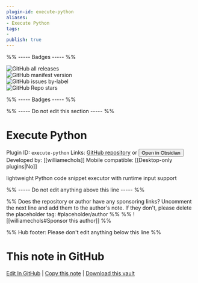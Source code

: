 ```yaml
---
plugin-id: execute-python
aliases:
- Execute Python
tags: 
- 
publish: true
---
```


%% ----- Badges ----- %%

![GitHub all releases](https://img.shields.io/github/downloads/williamechols/obsidian-execute-python/total?color=573E7A&logo=github&style=for-the-badge)   
![GitHub manifest version](https://img.shields.io/github/manifest-json/v/williamechols/obsidian-execute-python?color=573E7A&logo=github&style=for-the-badge)   
![GitHub issues by-label](https://img.shields.io/github/issues/williamechols/obsidian-execute-python/help%20wanted?color=573E7A&logo=github&style=for-the-badge)   
![GitHub Repo stars](https://img.shields.io/github/stars/williamechols/obsidian-execute-python?color=573E7A&logo=github&style=for-the-badge)

%% ----- Badges ----- %%

%% ----- Do not edit this section ----- %%

# Execute Python

Plugin ID: `execute-python`
Links: [GitHub repository](https://github.com/williamechols/obsidian-execute-python) or [<button id=HH>Open in Obsidian</button>](obsidian://show-plugin?id=execute-python)
Developed by: [[williamechols]]
Mobile compatible: [[Desktop-only plugins|No]]

lightweight Python code snippet executor with runtime input support

%% ----- Do not edit anything above this line ----- %% 

%% Does the repository or author have any sponsoring links? Uncomment the next line and add them to the author's note. If they don't, please delete the placeholder tag: #placeholder/author %%
%% ![[williamechols#Sponsor this author]] %%

%% Hub footer: Please don't edit anything below this line %%

# This note in GitHub

<span class="git-footer">[Edit In GitHub](https://github.dev/obsidian-community/obsidian-hub/blob/main/02%20-%20Community%20Expansions/02.05%20All%20Community%20Expansions/Plugins/execute-python.md "git-hub-edit-note") | [Copy this note](https://raw.githubusercontent.com/obsidian-community/obsidian-hub/main/02%20-%20Community%20Expansions/02.05%20All%20Community%20Expansions/Plugins/execute-python.md "git-hub-copy-note") | [Download this vault](https://github.com/obsidian-community/obsidian-hub/archive/refs/heads/main.zip "git-hub-download-vault") </span>
